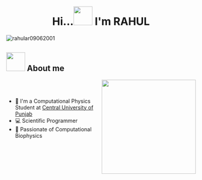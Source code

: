 <h1 align="center">Hi...<picture><img src="https://i.pinimg.com/originals/b2/46/12/b24612807531db42673359695182b2b3.gif" width="50"></picture> I'm RAHUL </h1>


<img src="https://komarev.com/ghpvc/?username=rahular09062001&label=Profile%20views&color=0e75b6&style=flat" alt="rahular09062001" />

## <picture><img src = "https://github.com/7oSkaaa/7oSkaaa/blob/main/Images/about_me.gif?raw=true" width = 50px></picture> About me

<picture><image align="right" src="https://camo.githubusercontent.com/2309797487e5e969659a3b545c96151807b04120a9cc2985f632ec94ba00c9f3/68747470733a2f2f6d656469612e67697068792e636f6d2f6d656469612f53576f536b4e36447854737a71494b4571762f67697068792e676966" width="250px"></picture>

<br><br>

- 🏫 I'm a Computational Physics Student at [Central University of Punjab](http://cup.edu.in/)
- 💻 Scientific Programmer
- 🧬 Passionate of  Computational  Biophysics

  

